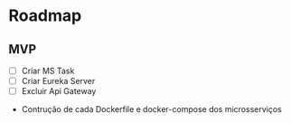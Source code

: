 # Roadmap

## MVP
- [ ] Criar MS Task
- [ ] Criar Eureka Server
- [ ] Excluir Api Gateway
- Contrução de cada Dockerfile e docker-compose dos microsserviços